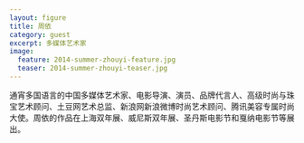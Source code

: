 ```yaml
---
layout: figure
title: 周依
category: guest
excerpt: 多媒体艺术家
image:
  feature: 2014-summer-zhouyi-feature.jpg
  teaser: 2014-summer-zhouyi-teaser.jpg
---
```


通宵多国语言的中国多媒体艺术家、电影导演、演员、品牌代言人、高级时尚与珠宝艺术顾问、土豆网艺术总监、新浪网新浪微博时尚艺术顾问、腾讯美容专属时尚大使。周依的作品在上海双年展、威尼斯双年展、圣丹斯电影节和戛纳电影节等展出。
